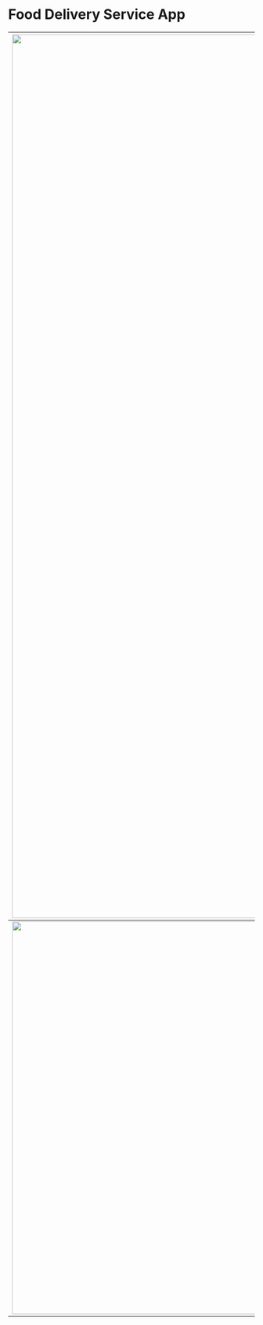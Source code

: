 # Food Delivery Service App

| <img src="https://github.com/EforestHD/SwiftUI-Food-Order-App/blob/master/Screenshots/mockup.png" width="1800" /> | <img src="https://github.com/EforestHD/SwiftUI-Food-Order-App/blob/master/Screenshots/Restaurant.PNG" width="800" /> | <img src="https://github.com/EforestHD/SwiftUI-Food-Order-App/blob/master/Screenshots/gif1.gif" width="800" /> |
| -------- | -------- | -------- | 
| <img src="https://github.com/EforestHD/SwiftUI-Food-Order-App/blob/master/Screenshots/gif3.gif" width="800"/> | <img src="https://github.com/EforestHD/SwiftUI-Food-Order-App/blob/master/Screenshots/gif2.gif" width="800"/> |


